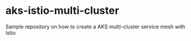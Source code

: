 # aks-istio-multi-cluster
Sample repository on how to create a AKS multi-cluster service mesh with Istio
